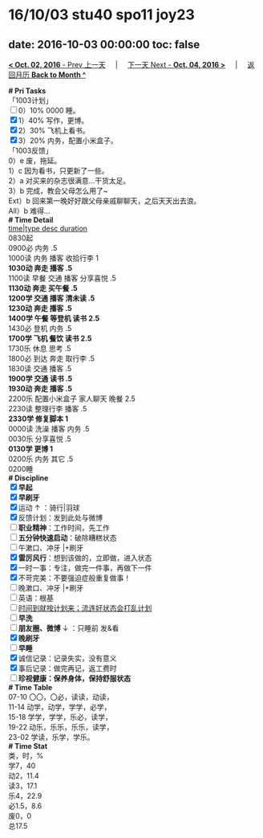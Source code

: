 # 16/10/03 stu40 spo11 joy23

date: 2016-10-03 00:00:00
toc: false
---
[**< Oct. 02, 2016** - Prev 上一天](/lifelogs/2016/10/d02.html) &nbsp; &nbsp; | &nbsp; &nbsp; [下一天 Next - **Oct. 04, 2016 >**](/lifelogs/2016/10/d04.html) &nbsp; &nbsp; |  &nbsp; &nbsp; [返回月历 **Back to Month ^**](/lifelogs/2016/10/index.html)
<br/><div><b># Pri Tasks</b></div><div>「1003计划」</div><div><input type="checkbox"/>0）10% 0000 睡。</div><div><input checked="true" type="checkbox"/>1）40% 写作，更博。</div><div><input checked="true" type="checkbox"/>2）30% 飞机上看书。</div><div><input checked="true" type="checkbox"/>3）20% 内务，配置小米盒子。</div><div>「1003反馈」</div><div>0）e 废，拖延。</div><div>1）c 因为看书，只更新了一些。</div><div>2）a 对买来的杂志很满意…干货太足。</div><div>3）b 完成，教会父母怎么用了~</div><div>Ext）b 回来第一晚好好跟父母亲戚聊聊天，之后天天出去浪。</div><div>All）b 难得…</div><div><b># Time Detail</b></div><div><u>time|type desc duration</u></div><div>0830起</div><div>0900必 内务 .5</div><div>1000读 内务 播客 收拾行李 1</div><div><b>1030动 奔走 播客 .5</b></div><div>1100读 早餐 交通 播客 分享喜悦 .5</div><div><b>1130动 奔走 买午餐 .5</b></div><div><b>1200学 交通 播客 清未读 .5</b></div><div><b>1230动 奔走 播客 .5</b></div><div><b>1400学 午餐 等登机 读书 2.5</b></div><div>1430必 登机 内务 .5</div><div><b>1700学 飞机 餐饮 读书 2.5</b></div><div>1730乐 休息 思考 .5</div><div>1800必 到达 奔走 取行李 .5</div><div>1830读 交通 播客 .5</div><div><b>1900学 交通 读书 .5</b></div><div><b>1930动 奔走 播客 .5</b></div><div>2200乐 配置小米盒子 家人聊天 晚餐 2.5</div><div>2230读 整理行李 播客 .5</div><div><b>2330学 修复脚本 1</b></div><div>0000读 洗澡 播客 内务 .5</div><div>0030乐 分享喜悦 .5</div><div><b>0130学 更博 1</b></div><div>0200乐 内务 其它 .5</div><div>0200睡</div><div><b># Discipline</b></div><div><b><input checked="true" type="checkbox"/></b><b>早起</b></div><div><input checked="true" type="checkbox"/><b>早刷牙</b></div><div><input checked="true" type="checkbox"/>运动 ↑ ：骑行|羽球</div><div><input checked="true" type="checkbox"/>反馈计划：发到此处与微博</div><div><input type="checkbox"/><b>职业精神</b>：工作时间，先工作</div><div><input type="checkbox"/><b>五分钟快速启动</b>：破除糟糕状态</div><div><input type="checkbox"/>午漱口、冲牙 |+刷牙</div><div><input checked="true" type="checkbox"/><b>雷厉风行</b>：想到该做的，立即做，进入状态</div><div><input checked="true" type="checkbox"/>一时一事：专注，做完一件事，再做下一件</div><div><input checked="true" type="checkbox"/>不苛完美：不要强迫症般重复做事！</div><div><input type="checkbox"/>晚漱口、冲牙 |+刷牙</div><div><input type="checkbox"/>英语：根基</div><div><u><input type="checkbox"/></u><u>时间到就按计划来；流连好状态会打乱计划</u></div><div><input type="checkbox"/><b>早洗</b></div><div><b><input type="checkbox"/></b><b>朋友圈、微博</b> ↓ ：只睡前 发&amp;看</div><div><b><input checked="true" type="checkbox"/></b><b>晚刷牙</b></div><div><input type="checkbox"/><b>早睡</b></div><div><input checked="true" type="checkbox"/>诚信记录：记录失实，没有意义</div><div><input checked="true" type="checkbox"/>事后记录：做完再记，返工费时</div><div><b><input type="checkbox"/></b><b>珍视健康：保养身体，保持舒服状态</b></div><div><b># Time Table</b></div><div>07-10 〇〇，〇必，读读，动读，</div><div>11-14 动学，动学，学学，必学，</div><div>15-18 学学，学学，乐必，读学，</div><div>19-22 动乐，乐乐，乐乐，读学，</div><div>23-02 学读，乐学，学乐。</div><div><b># Time Stat</b></div><div>类，时，%</div><div>学7，40</div><div>动2，11.4</div><div>读3，17.1</div><div>乐4，22.9</div><div>必1.5，8.6</div><div>废0，0</div><div>总17.5</div>
